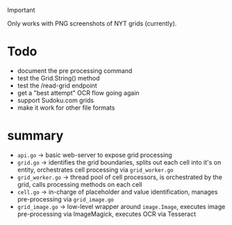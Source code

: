 > [!IMPORTANT]  
> Only works with PNG screenshots of NYT grids (currently).

# Todo

- document the pre processing command
- test the Grid.String() method
- test the /read-grid endpoint
- get a "best attempt" OCR flow going again
- support Sudoku.com grids
- make it work for other file formats

# summary

- `api.go` -> basic web-server to expose grid processing
- `grid.go` -> identifies the grid boundaries, splits out each cell into it's on entity, orchestrates cell processing via `grid_worker.go`
- `grid_worker.go` -> thread pool of cell processors, is orchestrated by the grid, calls processing methods on each cell
- `cell.go` -> in-charge of placeholder and value identification, manages pre-processing via `grid_image.go`
- `grid_image.go` -> low-level wrapper around `image.Image`, executes image pre-processing via ImageMagick, executes OCR via Tesseract
